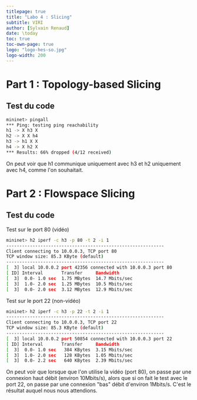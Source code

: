 ```yaml
---
titlepage: true
title: "Labo 4 : Slicing"
subtitle: VIRI
author: [Sylvain Renaud]
date: \today
toc: true
toc-own-page: true
logo: "logo-hes-so.jpg"
logo-width: 200
---
```


# Part 1 : Topology-based Slicing

## Test du code

```bash
mininet> pingall
*** Ping: testing ping reachability
h1 -> X h3 X
h2 -> X X h4
h3 -> h1 X X
h4 -> X h2 X
*** Results: 66% dropped (4/12 received)
```

On peut voir que h1 communique uniquement avec h3 et h2 uniquement avec h4, comme l'on souhaitait.

# Part 2 : Flowspace Slicing

## Test du code

Test sur le port 80 (vidéo)

```bash
mininet> h2 iperf -c h3 -p 80 -t 2 -i 1
------------------------------------------------------------
Client connecting to 10.0.0.3, TCP port 80
TCP window size: 85.3 KByte (default)
------------------------------------------------------------
[  3] local 10.0.0.2 port 42356 connected with 10.0.0.3 port 80
[ ID] Interval       Transfer     Bandwidth
[  3]  0.0- 1.0 sec  1.75 MBytes  14.7 Mbits/sec
[  3]  1.0- 2.0 sec  1.25 MBytes  10.5 Mbits/sec
[  3]  0.0- 2.0 sec  3.12 MBytes  12.9 Mbits/sec
```

Test sur le port 22 (non-vidéo)

```bash
mininet> h2 iperf -c h3 -p 22 -t 2 -i 1
------------------------------------------------------------
Client connecting to 10.0.0.3, TCP port 22
TCP window size: 85.3 KByte (default)
------------------------------------------------------------
[  3] local 10.0.0.2 port 50854 connected with 10.0.0.3 port 22
[ ID] Interval       Transfer     Bandwidth
[  3]  0.0- 1.0 sec   384 KBytes  3.15 Mbits/sec
[  3]  1.0- 2.0 sec   128 KBytes  1.05 Mbits/sec
[  3]  0.0- 2.2 sec   640 KBytes  2.39 Mbits/sec
```

On peut voir que lorsque que l'on utilise la vidéo (port 80), on passe par une connexion haut débit (environ 10Mbits/s), alors que si on fait le test avec le port 22, on passe par une connexion "bas" débit d'environ 1Mbits/s. C'est le résultat auquel nous nous attendions.
